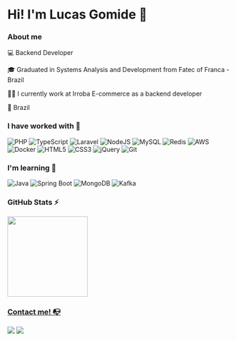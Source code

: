 # Hi! I'm Lucas Gomide 👋

### About me

💻 Backend Developer

🎓 Graduated in Systems Analysis and Development from Fatec of Franca - Brazil

👩‍💻 I currently work at Irroba E-commerce as a backend developer

📍 Brazil

### I have worked with 🔧

![PHP](https://img.shields.io/badge/php-%23007ACC.svg?style=for-the-badge&logo=php&logoColor=white)
![TypeScript](https://img.shields.io/badge/typescript-%23007ACC.svg?style=for-the-badge&logo=typescript&logoColor=white)
![Laravel](https://img.shields.io/badge/laravel-%23FF2D20.svg?style=for-the-badge&logo=laravel&logoColor=white)
![NodeJS](https://img.shields.io/badge/node.js-6DA55F?style=for-the-badge&logo=node.js&logoColor=white)
![MySQL](https://img.shields.io/badge/mysql-%2300758F.svg?style=for-the-badge&logo=mysql&logoColor=white)
![Redis](https://img.shields.io/badge/redis-%23DC382D.svg?style=for-the-badge&logo=redis&logoColor=white)
![AWS](https://img.shields.io/badge/aws-%23232F3E.svg?style=for-the-badge&logo=amazon-aws&logoColor=white)
![Docker](https://img.shields.io/badge/docker-%232496ED.svg?style=for-the-badge&logo=docker&logoColor=white)
![HTML5](https://img.shields.io/badge/html5-%23E34F26.svg?style=for-the-badge&logo=html5&logoColor=white)
![CSS3](https://img.shields.io/badge/css3-%231572B6.svg?style=for-the-badge&logo=css3&logoColor=white)
![jQuery](https://img.shields.io/badge/jquery-%230769AD.svg?style=for-the-badge&logo=jquery&logoColor=white)
![Git](https://img.shields.io/badge/git-%23F05033.svg?style=for-the-badge&logo=git&logoColor=white)

### I'm learning 🧩

![Java](https://img.shields.io/badge/java-%23DD0031.svg?style=for-the-badge&logo=java&logoColor=white)
![Spring Boot](https://img.shields.io/badge/springboot-%236DB33F.svg?style=for-the-badge&logo=spring-boot&logoColor=white)
![MongoDB](https://img.shields.io/badge/mongodb-%234EA94B.svg?style=for-the-badge&logo=mongodb&logoColor=white)
![Kafka](https://img.shields.io/badge/kafka-%23100000.svg?style=for-the-badge&logo=apache-kafka&logoColor=white)

### GitHub Stats ⚡
<div>
  <a href="https://github.com/gomidx">
  <img height="180em" src="https://github-readme-stats.vercel.app/api/top-langs/?username=gomidx&layout=compact&langs_count=7&theme=dracula"/>
<!--   <img height="180em" src="https://github-readme-stats.vercel.app/api?username=gomidx&show_icons=true&theme=dracula&include_all_commits=true&count_private=true"/> -->
</div>

### Contact me! 📭
<div>
  <a href="https://www.linkedin.com/in/lucas-gomide-5b98611bb/" target="_blank"><img src="https://img.shields.io/badge/-LinkedIn-%230077B5?style=for-the-badge&logo=linkedin&logoColor=white" target="_blank"></a>
  <a href="mailto:lucasgomidecv@gmail.com" target="_blank"><img src="https://img.shields.io/badge/-Email-%23D14836?style=for-the-badge&logo=gmail&logoColor=white" target="_blank"></a>
</div>
